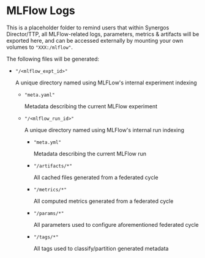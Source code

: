 # MLFlow Logs
This is a placeholder folder to remind users that within Synergos Director/TTP, all MLFlow-related logs, parameters, metrics & artifacts will be exported here, and can be accessed externally by mounting your own volumes to `"XXX:/mlflow"`.

The following files will be generated:
- `"/<mlflow_expt_id>"`
  
    A unique directory named using MLFLow's internal experiment indexing
  
    - `"meta.yaml"`

        Metadata describing the current MLFlow experiment

    - `"/<mlflow_run_id>"`

        A unique directory named using MLFlow's internal run indexing

        - `"meta.yml"`

            Metadata describing the current MLFlow run

        - `"/artifacts/*"`

            All cached files generated from a federated cycle

        - `"/metrics/*"`

            All computed metrics generated from a federated cycle

        - `"/params/*"`

            All parameters used to configure aforementioned federated cycle

        - `"/tags/*"`

            All tags used to classify/partition generated metadata
    
